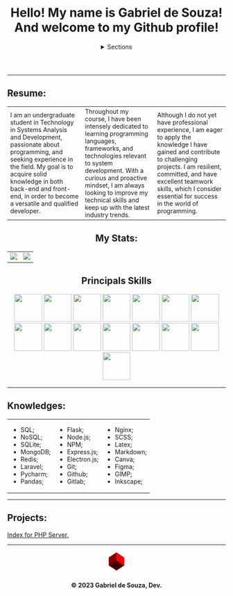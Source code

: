 <header>
    <h1>Hello! My name is Gabriel de Souza! And welcome to my Github profile! </h1>   
    <nav>
        <details>
            <summary>Sections</summary>
            <ul>
                <li><a href="#resume">About Me</a></li>
                <li><a href="#knowledges">My Knowledges</a></li>
                <li><a href="#projects">Projects</a></li>
            </ul>
        </details>
    </nav>
</header>

<main>
    <hr>
    <section id="resume">
        <h2>Resume: </h2>
        <table>
            <tr>
                <td>
                    I am an undergraduate student in Technology in Systems Analysis and Development, passionate about programming, and seeking experience in the field. My goal is to acquire solid knowledge in both back-end and front-end, in order to become a versatile and qualified developer. 
                </td>
                <td>
                    Throughout my course, I have been intensely dedicated to learning programming languages, frameworks, and technologies relevant to system development. With a curious and proactive mindset, I am always looking to improve my technical skills and keep up with the latest industry trends.
                </td>
                <td>
                    Although I do not yet have professional experience, I am eager to apply the knowledge I have gained and contribute to challenging projects. I am resilient, committed, and have excellent teamwork skills, which I consider essential for success in the world of programming.
                </td>
            </tr>
        </table>

<div align="center">
    <h2>My Stats: </h2>
    <table>
        <tr>
            <td>
                <img height="160em" src="https://github-readme-stats-sigma-five.vercel.app/api?username=sougabriel&show_icons=true&include_all_commits=true&count_private=true&theme=tokyonight"/>
            </td>
            <td>
                <img height="160em" src="https://github-readme-stats-sigma-five.vercel.app/api/top-langs/?username=sougabriel&layout=compact&langs_count=10&theme=react&hide=css,html,hack"/>
            </td>
        </tr>
    </table>
        
<h2>Principals Skills</h2>
<img src="https://cdn.jsdelivr.net/gh/devicons/devicon/icons/angularjs/angularjs-original.svg" width="64" height="64"/>
<img src="https://cdn.jsdelivr.net/gh/devicons/devicon/icons/ionic/ionic-original.svg" width="64" height="64"/>
<img src="https://cdn.jsdelivr.net/gh/devicons/devicon/icons/typescript/typescript-original.svg" width="64" height="64"/>
<img src="https://cdn.jsdelivr.net/gh/devicons/devicon/icons/java/java-original-wordmark.svg" width="64" height="64"/>
<img src="https://cdn.jsdelivr.net/gh/devicons/devicon/icons/javascript/javascript-original.svg" width="64" height="64"/>
<img src="https://cdn.jsdelivr.net/gh/devicons/devicon/icons/php/php-original.svg" width="64" height="64"/>
<img src="https://cdn.jsdelivr.net/gh/devicons/devicon/icons/python/python-original.svg" width="64" height="64"/>
<img src="https://cdn.jsdelivr.net/gh/devicons/devicon/icons/bootstrap/bootstrap-original-wordmark.svg" width="64" height="64"/>
<img src="https://cdn.jsdelivr.net/gh/devicons/devicon/icons/wordpress/wordpress-original.svg" width="64" height="64"/>
<img src="https://cdn.jsdelivr.net/gh/devicons/devicon/icons/sass/sass-original.svg" width="64" height="64"/>
<img src="https://cdn.jsdelivr.net/gh/devicons/devicon/icons/androidstudio/androidstudio-original.svg" width="64" height="64"/>
<img src="https://cdn.jsdelivr.net/gh/devicons/devicon/icons/vscode/vscode-original.svg" width="64" height="64"/>
<img src="https://cdn.jsdelivr.net/gh/devicons/devicon/icons/mysql/mysql-original-wordmark.svg" width="64" height="64"/>  
<img src="https://my.trocaire.edu/wp-content/uploads/2016/12/pl-sql.png" width="64" height="64"/>
<img src="https://cdn.jsdelivr.net/gh/devicons/devicon/icons/postgresql/postgresql-original-wordmark.svg" width="64" height="64"/>
</div>
</section>
    
<hr>
    <section id="knowledges">
        <h2>Knowledges: </h2>
        <div align="center">
        <table>
            <tr>
                <td>
                    <ul>
                        <li>SQL;     </li>
                        <li>NoSQL;   </li>
                        <li>SQLite;  </li>
                        <li>MongoDB; </li>
                        <li>Redis;   </li>
                        <li>Laravel; </li>
                        <li>Pycharm; </li>
                        <li>Pandas;  </li>
                    </ul>
                </td>
                <td>
                    <ul>
                        <li>Flask;       </li>
                        <li>Node.js;     </li>
                        <li>NPM;         </li>
                        <li>Express.js;  </li>
                        <li>Electron.js; </li>
                        <li>Git;         </li>
                        <li>Github;      </li>
                        <li>Gitlab;      </li>
                    </ul>
                </td>
                <td>
                    <ul>
                        <li>Nginx;    </li>
                        <li>SCSS;     </li>
                        <li>Latex;    </li>
                        <li>Markdown; </li>
                        <li>Canva;    </li>
                        <li>Figma;    </li>
                        <li>GIMP;     </li>
                        <li>Inkscape; </li>
                    </ul>
                </td>
            </tr>
        </table>
    </section>
        </div>
<hr>
<section id="projects">
    <h2>Projects: </h2>
    <a href="https://github.com/sougabriel/Index-for-Localhost">Index for PHP Server. </a>
</section>
</main>

<footer>
    <div align="center">
        <hr>
        <img src="https://raw.githubusercontent.com/sougabriel/sougabriel/e506c1a2f41063761abc69ed302a5faefc87fab6/favicon.svg" alt="sougabriel logo" width="48" height="48"> 
        <h4>&copy; 2023 Gabriel de Souza, Dev. </h4>
    </div>
</footer>
